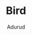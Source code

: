 ---
#YAML part
layout: post
title: Bird
author: Adurud
categories: pictures
image: "/assets/images/Stories/Bird.jpg"
excerpt: 'Excerpt'
---